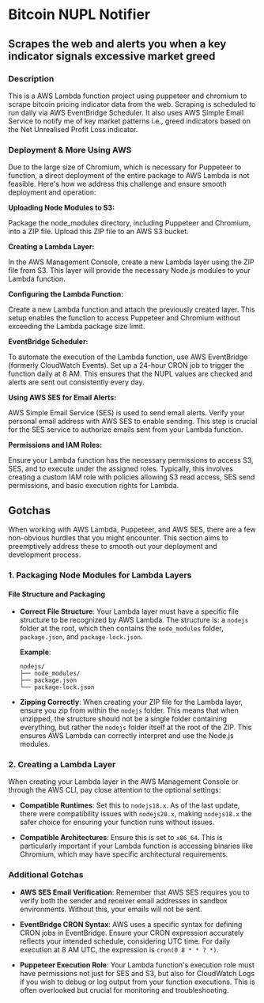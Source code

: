 # Bitcoin NUPL Notifier #

## Scrapes the web and alerts you when a key indicator signals excessive market greed ##


### Description ###

This is a AWS Lambda function project using puppeteer and chromium to scrape bitcoin pricing indicator data from the web. 
Scraping is scheduled to run daily via AWS EventBridge Scheduler.
It also uses AWS Simple Email Service to notify me of key market patterns i.e., greed indicators based on the Net Unrealised Profit Loss indicator.


### Deployment & More Using AWS ###

Due to the large size of Chromium, which is necessary for Puppeteer to function, a direct deployment of the entire package to AWS Lambda is not feasible. Here's how we address this challenge and ensure smooth deployment and operation:


**Uploading Node Modules to S3:**

Package the node_modules directory, including Puppeteer and Chromium, into a ZIP file.
Upload this ZIP file to an AWS S3 bucket.

**Creating a Lambda Layer:**

In the AWS Management Console, create a new Lambda layer using the ZIP file from S3. This layer will provide the necessary Node.js modules to your Lambda function.

**Configuring the Lambda Function:**

Create a new Lambda function and attach the previously created layer. This setup enables the function to access Puppeteer and Chromium without exceeding the Lambda package size limit.

**EventBridge Scheduler:**

To automate the execution of the Lambda function, use AWS EventBridge (formerly CloudWatch Events).
Set up a 24-hour CRON job to trigger the function daily at 8 AM. This ensures that the NUPL values are checked and alerts are sent out consistently every day.

**Using AWS SES for Email Alerts:**

AWS Simple Email Service (SES) is used to send email alerts.
Verify your personal email address with AWS SES to enable sending. This step is crucial for the SES service to authorize emails sent from your Lambda function.

**Permissions and IAM Roles:**

Ensure your Lambda function has the necessary permissions to access S3, SES, and to execute under the assigned roles. Typically, this involves creating a custom IAM role with policies allowing S3 read access, SES send permissions, and basic execution rights for Lambda.

## Gotchas

When working with AWS Lambda, Puppeteer, and AWS SES, there are a few non-obvious hurdles that you might encounter. This section aims to preemptively address these to smooth out your deployment and development process.

### 1. Packaging Node Modules for Lambda Layers

#### File Structure and Packaging

- **Correct File Structure**: Your Lambda layer must have a specific file structure to be recognized by AWS Lambda. The structure is: a `nodejs` folder at the root, which then contains the `node_modules` folder, `package.json`, and `package-lock.json`.

    **Example**:
    ```
    nodejs/
    ├── node_modules/
    ├── package.json
    └── package-lock.json
    ```

- **Zipping Correctly**: When creating your ZIP file for the Lambda layer, ensure you zip from within the `nodejs` folder. This means that when unzipped, the structure should not be a single folder containing everything, but rather the `nodejs` folder itself at the root of the ZIP. This ensures AWS Lambda can correctly interpret and use the Node.js modules.

### 2. Creating a Lambda Layer

When creating your Lambda layer in the AWS Management Console or through the AWS CLI, pay close attention to the optional settings:

- **Compatible Runtimes**: Set this to `nodejs18.x`. As of the last update, there were compatibility issues with `nodejs20.x`, making `nodejs18.x` the safer choice for ensuring your function runs without issues.

- **Compatible Architectures**: Ensure this is set to `x86_64`. This is particularly important if your Lambda function is accessing binaries like Chromium, which may have specific architectural requirements.

### Additional Gotchas

- **AWS SES Email Verification**: Remember that AWS SES requires you to verify both the sender and receiver email addresses in sandbox environments. Without this, your emails will not be sent.

- **EventBridge CRON Syntax**: AWS uses a specific syntax for defining CRON jobs in EventBridge. Ensure your CRON expression accurately reflects your intended schedule, considering UTC time. For daily execution at 8 AM UTC, the expression is `cron(0 8 * * ? *)`.

- **Puppeteer Execution Role**: Your Lambda function's execution role must have permissions not just for SES and S3, but also for CloudWatch Logs if you wish to debug or log output from your function executions. This is often overlooked but crucial for monitoring and troubleshooting.

